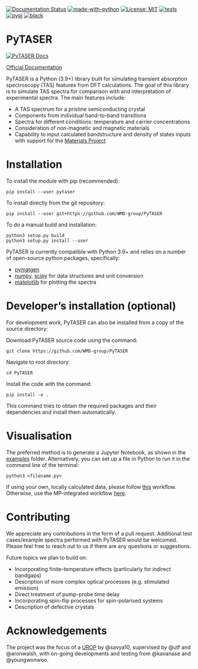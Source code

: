 [![Documentation Status](https://readthedocs.org/projects/pytaser/badge/?version=latest)](https://pytaser.readthedocs.io/en/latest/?badge=latest)
[![made-with-python](https://img.shields.io/badge/Made%20with-Python-1f425f.svg)](https://www.python.org/)
[![License: MIT](https://img.shields.io/badge/License-MIT-yellow.svg)](https://opensource.org/licenses/MIT)
[![tests](https://github.com/WMD-Group/PyTASER/actions/workflows/build_and_test.yml/badge.svg)](https://github.com/WMD-Group/PyTASER/actions)
[![pypi](https://img.shields.io/pypi/v/pytaser)](https://pypi.org/project/pytaser)
[![black](https://img.shields.io/badge/code%20style-black-000000.svg)](https://img.shields.io/badge/code%20style-black-000000.svg)

# PyTASER

[![PyTASER Docs](docs/PyTASER.png)](https://pytaser.readthedocs.io/en/latest/)

[Official Documentation](https://pytaser.readthedocs.io/en/latest/)

PyTASER is a Python (3.9+) library built for simulating transient absorption spectroscopy (TAS) features from 
DFT calculations. The goal of this library is to simulate TAS spectra for comparison with and interpretation of 
experimental spectra. The main features include:

* A TAS spectrum for a pristine semiconducting crystal
* Components from individual band-to-band transitions
* Spectra for different conditions: temperature and carrier concentrations
* Consideration of non-magnetic and magnetic materials
* Capability to input calculated bandstructure and density of states inputs with support for the [Materials Project](https://materialsproject.org)

# Installation

To install the module with pip (recommended): 

```
pip install --user pytaser
```
To install directly from the git repository:
```
pip install --user git+https://github.com/WMD-group/PyTASER
```
To do a manual build and installation:
```
python3 setup.py build
python3 setup.py install --user
```

PyTASER is currently compatible with Python 3.9+ and relies on a number of open-source python packages, specifically:

* [pymatgen](https://pymatgen.org/index.html) 
* [numpy](https://numpy.org/), [scipy](https://scipy.org/) for data structures and unit conversion
* [matplotlib](https://matplotlib.org/) for plotting the spectra

# Developer’s installation (optional)

For development work, PyTASER can also be installed from a copy of the source directory:

Download PyTASER source code using the command:
```
git clone https://github.com/WMD-group/PyTASER
```
Navigate to root directory:
```
cd PyTASER
```
Install the code with the command:
```
pip install -e .
```
This command tries to obtain the required packages and their dependencies and install them automatically.

# Visualisation 

The preferred method is to generate a Jupyter Notebook, as shown in the [examples](https://github.com/WMD-group/PyTASER/blob/main/examples) folder.
Alternatively, you can set up a file in Python to run it in the command line of the terminal:
```
python3 <filename.py>
```

If using your own, locally calculated data, please follow [this](https://pytaser.readthedocs.io/en/latest/dft_examples.html) workflow.
Otherwise, use the MP-integrated workflow [here](https://pytaser.readthedocs.io/en/latest/jdos_examples.html). 

# Contributing

We appreciate any contributions in the form of a pull request. 
Additional test cases/example spectra performed with PyTASER would be welcomed. 
Please feel free to reach out to us if there are any questions or suggestions. 

Future topics we plan to build on:

* Incorporating finite-temperature effects (particularly for indirect bandgaps)
* Description of more complex optical processes (e.g. stimulated emission)
* Direct treatment of pump-probe time delay
* Incorporating spin-flip processes for spin-polarised systems
* Description of defective crystals 

# Acknowledgements

The project was the focus of a [UROP](https://www.imperial.ac.uk/urop/) by @savya10, supervised by @utf and @aronwalsh, with on-going developments and testing from @kavanase and @youngwonwoo.
